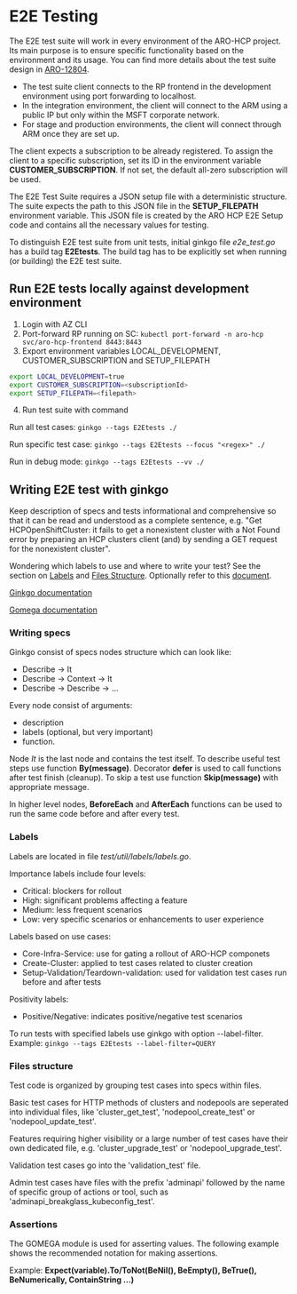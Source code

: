 # E2E Testing

The E2E test suite will work in every environment of the ARO-HCP project. Its main purpose is to ensure specific functionality based on the environment and its usage. You can find more details about the test suite design in [ARO-12804](https://issues.redhat.com/browse/ARO-12804).

- The test suite client connects to the RP frontend in the development environment using port forwarding to localhost.
- In the integration environment, the client will connect to the ARM using a public IP but only within the MSFT corporate network.
- For stage and production environments, the client will connect through ARM once they are set up.

The client expects a subscription to be already registered. To assign the client to a specific subscription, set its ID in the environment variable **CUSTOMER_SUBSCRIPTION**. If not set, the default all-zero subscription will be used.

The E2E Test Suite requires a JSON setup file with a deterministic structure. The suite expects the path to this JSON file in the **SETUP_FILEPATH** environment variable. This JSON file is created by the ARO HCP E2E Setup code and contains all the necessary values for testing.

To distinguish E2E test suite from unit tests, initial ginkgo file *e2e_test.go* has a build tag **E2Etests**. The build tag has to be explicitly set when running (or building) the E2E test suite.

## Run E2E tests locally against development environment

1. Login with AZ CLI
2. Port-forward RP running on SC: `kubectl port-forward -n aro-hcp svc/aro-hcp-frontend 8443:8443`
3. Export environment variables LOCAL_DEVELOPMENT, CUSTOMER_SUBSCRIPTION and SETUP_FILEPATH

```bash
export LOCAL_DEVELOPMENT=true
export CUSTOMER_SUBSCRIPTION=<subscriptionId>
export SETUP_FILEPATH=<filepath>
```

4. Run test suite with command

Run all test cases: `ginkgo --tags E2Etests ./`

Run specific test case: `ginkgo --tags E2Etests --focus "<regex>" ./`

Run in debug mode: `ginkgo --tags E2Etests --vv ./`

## Writing E2E test with ginkgo

Keep description of specs and tests informational and comprehensive so that it can be read and understood as a complete sentence, e.g. "Get HCPOpenShiftCluster: it fails to get a nonexistent cluster with a Not Found error by preparing an HCP clusters client (and) by sending a GET request for the nonexistent cluster".

Wondering which labels to use and where to write your test? See the section on [Labels](#labels) and [Files Structure](#files-structure). Optionally refer to this [document](https://docs.google.com/document/d/1v7Xe-BVactmt79Fa5GKxd-r2Q9QuYoOpCIL-m46wp7M/edit?usp=sharing).

[Ginkgo documentation](https://onsi.github.io/ginkgo/)

[Gomega documentation](https://onsi.github.io/gomega/)

### Writing specs

Ginkgo consist of specs nodes structure which can look like:

- Describe -> It
- Describe -> Context -> It
- Describe -> Describe -> ...

Every node consist of arguments:
- description
- labels (optional, but very important)
- function.

Node *It* is the last node and contains the test itself. To describe useful test steps use function **By(message)**. Decorator **defer** is used to call functions after test finish (cleanup). To skip a test use function **Skip(message)** with appropriate message.

In higher level nodes, **BeforeEach** and **AfterEach** functions can be used to run the same code before and after every test.

### Labels
Labels are located in file *test/util/labels/labels.go*. 

Importance labels include four levels:
- Critical: blockers for rollout
- High: significant problems affecting a feature
- Medium: less frequent scenarios
- Low: very specific scenarios or enhancements to user experience

Labels based on use cases:
- Core-Infra-Service: use for gating a rollout of ARO-HCP componets
- Create-Cluster: applied to test cases related to cluster creation
- Setup-Validation/Teardown-validation: used for validation test cases run before and after tests

Positivity labels:
- Positive/Negative: indicates positive/negative test scenarios

To run tests with specified labels use ginkgo with option --label-filter. Example: `ginkgo --tags E2Etests --label-filter=QUERY`

### Files structure
Test code is organized by grouping test cases into specs within files.

Basic test cases for HTTP methods of clusters and nodepools are seperated into individual files, like 'cluster_get_test', 'nodepool_create_test' or 'nodepool_update_test'.

Features requiring higher visibility or a large number of test cases have their own dedicated file, e.g. 'cluster_upgrade_test' or 'nodepool_upgrade_test'.

Validation test cases go into the 'validation_test' file.

Admin test cases have files with the prefix 'adminapi' followed by the name of specific group of actions or tool, such as 'adminapi_breakglass_kubeconfig_test'.

### Assertions

The GOMEGA module is used for asserting values. The following example shows the recommended notation for making assertions.

Example:
**Expect(variable).To/ToNot(BeNil(), BeEmpty(), BeTrue(), BeNumerically, ContainString ...)**
